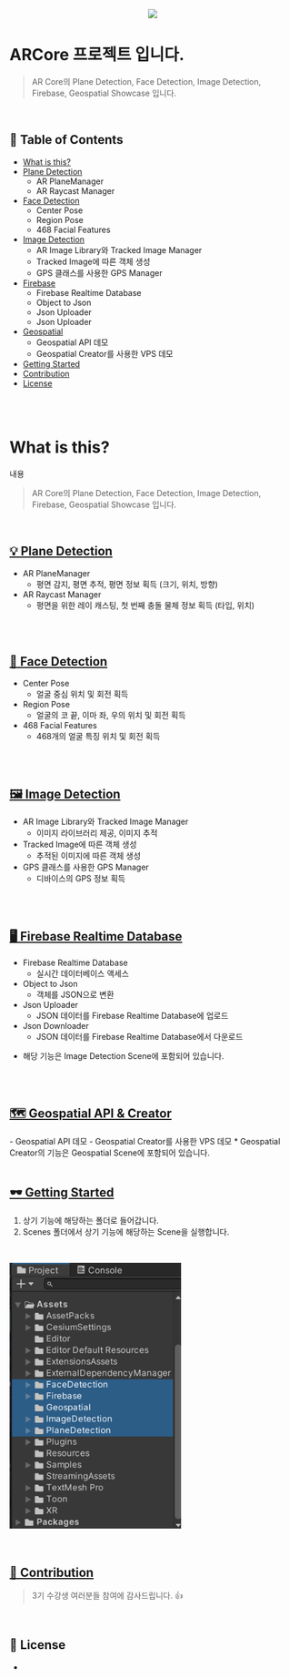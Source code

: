 <div align=center>

![](/assets/images/tech_interview_main.png)

</div>

# ARCore 프로젝트 입니다.

> AR Core의 Plane Detection, Face Detection, Image Detection, Firebase, Geospatial Showcase 입니다. 

</br>

## :memo: Table of Contents

- [What is this?](#what-is-this)
- [Plane Detection](#plane-detection)
  - AR PlaneManager
  - AR Raycast Manager
- [Face Detection](#face-detection)
  - Center Pose
  - Region Pose
  - 468 Facial Features
- [Image Detection](#image-detection)
  - AR Image Library와 Tracked Image Manager
  - Tracked Image에 따른 객체 생성
  - GPS 클래스를 사용한 GPS Manager
- [Firebase](#firebase)
  - Firebase Realtime Database
  - Object to Json
  - Json Uploader
  - Json Uploader
- [Geospatial](#geospatial)
  - Geospatial API 데모
  - Geospatial Creator를 사용한 VPS 데모
- [Getting Started](#getting-started)
- [Contribution](#contribution)
- [License](#license)
</br>

</br>

# What is this?

내용

> AR Core의 Plane Detection, Face Detection, Image Detection, Firebase, Geospatial Showcase 입니다. 


</br>

<h2 id="plane-detection"><a href="https://github.com/henry2craftman/ARCore/tree/main/Assets/PlaneDetection">💡 Plane Detection</a></h2>

- AR PlaneManager
  - 평면 감지, 평면 추적, 평면 정보 획득 (크기, 위치, 방향)
- AR Raycast Manager
  - 평면을 위한 레이 캐스팅, 첫 번째 충돌 물체 정보 획득 (타입, 위치)

</br>

</br>

<h2 id="face-detection"><a href="https://github.com/henry2craftman/ARCore/tree/main/Assets/FaceDetection">🤡 Face Detection</a></h2>

- Center Pose
  - 얼굴 중심 위치 및 회전 획득
- Region Pose
  - 얼굴의 코 끝, 이마 좌, 우의 위치 및 회전 획득
- 468 Facial Features
  - 468개의 얼굴 특징 위치 및 회전 획득

</br>

</br>

<h2 id="image-detection"><a href="https://github.com/henry2craftman/ARCore/tree/main/Assets/ImageDetection">🖼️ Image Detection</a></h2>

- AR Image Library와 Tracked Image Manager
  - 이미지 라이브러리 제공, 이미지 추적
- Tracked Image에 따른 객체 생성
  - 추적된 이미지에 따른 객체 생성
- GPS 클래스를 사용한 GPS Manager
  - 디바이스의 GPS 정보 획득

</br>

</br>

<h2 id="firebase"><a href="https://github.com/henry2craftman/ARCore/tree/main/Assets/ImageDetection">🖥️ Firebase Realtime Database</a></h2>

- Firebase Realtime Database
  - 실시간 데이터베이스 액세스
- Object to Json
  - 객체를 JSON으로 변환
- Json Uploader
  - JSON 데이터를 Firebase Realtime Database에 업로드
- Json Downloader
  - JSON 데이터를 Firebase Realtime Database에서 다운로드
* 해당 기능은 Image Detection Scene에 포함되어 있습니다.

</br>

</br>

<h2 id="geospatial"><a href="https://github.com/henry2craftman/ARCore/tree/main/Assets/Geospatial">🗺️ Geospatial API & Creator</a></h2>
- Geospatial API 데모
- Geospatial Creator를 사용한 VPS 데모
* Geospatial Creator의 기능은 Geospatial Scene에 포함되어 있습니다.

</br>

</br>

<h2 id="getting-started"><a href="https://github.com/henry2craftman/ARCore/tree/main/Assets/Geospatial">🕶️ Getting Started</a></h2>

1. 상기 기능에 해당하는 폴더로 들어갑니다.
2. Scenes 폴더에서 상기 기능에 해당하는 Scene을 실행합니다.

</br>

<img src="/Images/folderStructure.png" width="60%" height="60%" title="px(픽셀) 크기 설정" alt="Plane Detection"></img>


</br>

<h2 id="contribution"><a href="https://github.com/henry2craftman/ARCore/tree/main/Assets/Geospatial">🤝 Contribution</a></h2>

> 3기 수강생 여러분들 참여에 감사드립니다. 👍

</br>

## 🔖 License

-
